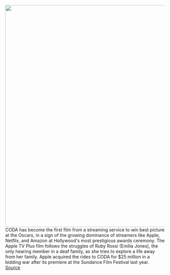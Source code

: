 <img src='https://cdn.vox-cdn.com/thumbor/9YGEFRYzuO1OG_alShUYx4zi1RI=/0x0:5196x3509/1200x800/filters:focal(2071x462:2901x1292)/cdn.vox-cdn.com/uploads/chorus_image/image/70679752/1388119057.0.jpg' width='700px' /><br/>
CODA has become the first film from a streaming service to win best picture at the Oscars, in a sign of the growing dominance of streamers like Apple, Netflix, and Amazon at Hollywood's most prestigious awards ceremony. The Apple TV Plus film follows the struggles of Ruby Rossi (Emilia Jones), the only hearing member in a deaf family, as she tries to explore a life away from her family. Apple acquired the rides to CODA for $25 million in a bidding war after its premiere at the Sundance Film Festival last year.
<a href='https://www.theverge.com/2022/3/28/22999481/apple-tv-plus-oscars-best-picture-coda-netflix-power-of-the-dog-dont-look-up'> Source <a/>
